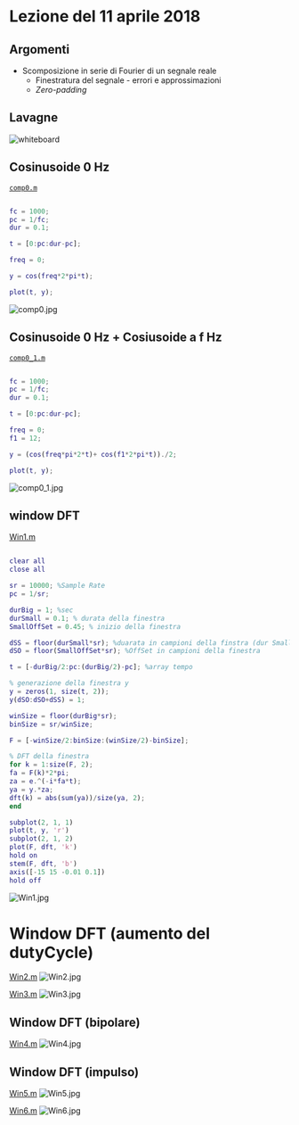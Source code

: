 # Lezione del 11 aprile 2018

## Argomenti

* Scomposizione in serie di Fourier di un segnale reale
  * Finestratura del segnale - errori e approssimazioni
  * *Zero-padding*

## Lavagne

![whiteboard](./CSEDSM_BN_20180411.jpg)

## Cosinusoide 0 Hz

[`comp0.m`](./comp0.m)
```matlab

fc = 1000;
pc = 1/fc;
dur = 0.1;

t = [0:pc:dur-pc];

freq = 0;

y = cos(freq*2*pi*t);

plot(t, y);
```
![comp0.jpg](./comp0.jpg)

## Cosinusoide 0 Hz + Cosiusoide a f Hz

[`comp0_1.m`](./comp0_1.m)
```matlab

fc = 1000;
pc = 1/fc;
dur = 0.1;

t = [0:pc:dur-pc];

freq = 0;
f1 = 12;

y = (cos(freq*pi*2*t)+ cos(f1*2*pi*t))./2;

plot(t, y);
```
![comp0_1.jpg](./comp0_1.jpg)

## window DFT

[Win1.m](./Win1.m)
```matlab

clear all
close all

sr = 10000; %Sample Rate
pc = 1/sr;

durBig = 1; %sec
durSmall = 0.1; % durata della finestra
SmallOffSet = 0.45; % inizio della finestra 

dSS = floor(durSmall*sr); %duarata in campioni della finstra (dur Small Sample)
dSO = floor(SmallOffSet*sr); %OffSet in campioni della finestra

t = [-durBig/2:pc:(durBig/2)-pc]; %array tempo

% generazione della finestra y 
y = zeros(1, size(t, 2));
y(dSO:dSO+dSS) = 1;

winSize = floor(durBig*sr);
binSize = sr/winSize;

F = [-winSize/2:binSize:(winSize/2)-binSize];

% DFT della finestra
for k = 1:size(F, 2);
fa = F(k)*2*pi;
za = e.^(-i*fa*t);
ya = y.*za;
dft(k) = abs(sum(ya))/size(ya, 2);
end

subplot(2, 1, 1)
plot(t, y, 'r')
subplot(2, 1, 2)
plot(F, dft, 'k')
hold on
stem(F, dft, 'b')
axis([-15 15 -0.01 0.1])
hold off
```
![Win1.jpg](./Win1.jpg)

# Window DFT  (aumento del dutyCycle)
[Win2.m](./Win2.m)
![Win2.jpg](./Win2.jpg)

[Win3.m](./Win3.m)
![Win3.jpg](./Win3.jpg)

## Window DFT (bipolare)
[Win4.m](./Win4.m)
![Win4.jpg](./Win4.jpg)

## Window DFT (impulso) 
[Win5.m](./Win5.m)
![Win5.jpg](./Win5.jpg)
 
[Win6.m](./Win6.m)
![Win6.jpg](./Win6.jpg)
